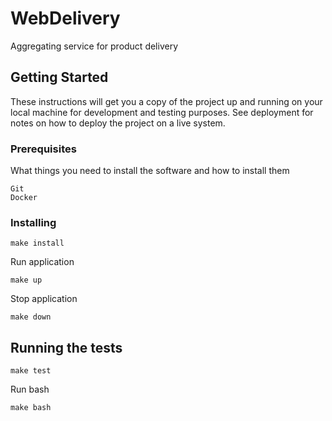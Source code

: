 # WebDelivery

Aggregating service for product delivery

## Getting Started

These instructions will get you a copy of the project up and running on your local machine for development and testing purposes. See deployment for notes on how to deploy the project on a live system.

### Prerequisites

What things you need to install the software and how to install them

```
Git
Docker
```

### Installing

```
make install
```

Run application
```
make up
```

Stop application
```
make down
```

## Running the tests

```
make test
```

Run bash
```
make bash
```



